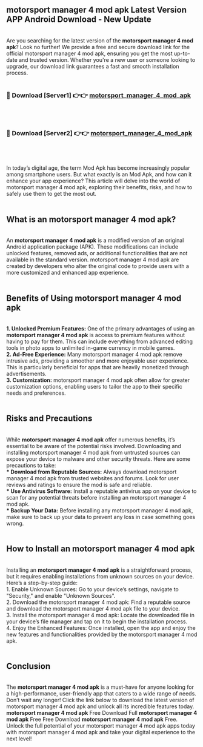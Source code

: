 ## motorsport manager 4 mod apk Latest Version APP Android Download - New Update
<br>
Are you searching for the latest version of the <strong>motorsport manager 4 mod apk</strong>? Look no further! We provide a free and secure download link for the official motorsport manager 4 mod apk, ensuring you get the most up-to-date and trusted version. Whether you're a new user or someone looking to upgrade, our download link guarantees a fast and smooth installation process.
<br>
<br>
<h3>🔴 Download [Server1] 👉👉 <a href="https://modyolo.store/motorsport+manager+4+mod+apk">motorsport_manager_4_mod_apk</a></h3><br>
<br>
<h3>🔴 Download [Server2] 👉👉 <a href="https://modyolo.store/motorsport+manager+4+mod+apk">motorsport_manager_4_mod_apk</a></h3><br>
<br>
<br>
In today’s digital age, the term Mod Apk has become increasingly popular among smartphone users. But what exactly is an Mod Apk, and how can it enhance your app experience? This article will delve into the world of motorsport manager 4 mod apk, exploring their benefits, risks, and how to safely use them to get the most out.
<br>
<br>
<h2>What is an motorsport manager 4 mod apk?</h2>
<br>
An <strong>motorsport manager 4 mod apk</strong> is a modified version of an original Android application package (APK). These modifications can include unlocked features, removed ads, or additional functionalities that are not available in the standard version. motorsport manager 4 mod apk are created by developers who alter the original code to provide users with a more customized and enhanced app experience.
<br>
<br>
<h2>Benefits of Using motorsport manager 4 mod apk</h2>
<br>
<strong> 1. Unlocked Premium Features:</strong> One of the primary advantages of using an <strong>motorsport manager 4 mod apk</strong> is access to premium features without having to pay for them. This can include everything from advanced editing tools in photo apps to unlimited in-game currency in mobile games.
<br>
<strong> 2. Ad-Free Experience:</strong> Many motorsport manager 4 mod apk remove intrusive ads, providing a smoother and more enjoyable user experience. This is particularly beneficial for apps that are heavily monetized through advertisements.
<br>
<strong> 3. Customization:</strong> motorsport manager 4 mod apk often allow for greater customization options, enabling users to tailor the app to their specific needs and preferences.
<br>
<br>
<h2>Risks and Precautions</h2>
<br>
While <strong>motorsport manager 4 mod apk</strong> offer numerous benefits, it’s essential to be aware of the potential risks involved. Downloading and installing motorsport manager 4 mod apk from untrusted sources can expose your device to malware and other security threats. Here are some precautions to take:
<br>
<strong> * Download from Reputable Sources:</strong> Always download motorsport manager 4 mod apk from trusted websites and forums. Look for user reviews and ratings to ensure the mod is safe and reliable.
<br>
<strong> * Use Antivirus Software:</strong> Install a reputable antivirus app on your device to scan for any potential threats before installing an motorsport manager 4 mod apk.
<br>
<strong> * Backup Your Data:</strong> Before installing any motorsport manager 4 mod apk, make sure to back up your data to prevent any loss in case something goes wrong.
<br>
<br>
<h2>How to Install an motorsport manager 4 mod apk</h2>
<br>
Installing an <strong>motorsport manager 4 mod apk</strong> is a straightforward process, but it requires enabling installations from unknown sources on your device. Here’s a step-by-step guide:
<br>
 1. Enable Unknown Sources: Go to your device’s settings, navigate to "Security," and enable "Unknown Sources".
<br>
 2. Download the motorsport manager 4 mod apk: Find a reputable source and download the motorsport manager 4 mod apk file to your device.
<br>
 3. Install the motorsport manager 4 mod apk: Locate the downloaded file in your device’s file manager and tap on it to begin the installation process.
<br>
 4. Enjoy the Enhanced Features: Once installed, open the app and enjoy the new features and functionalities provided by the motorsport manager 4 mod apk.
<br>
<br>
<h2><strong>Conclusion</strong></h2>
<br>
The <strong>motorsport manager 4 mod apk</strong> is a must-have for anyone looking for a high-performance, user-friendly app that caters to a wide range of needs. Don’t wait any longer! Click the link below to download the latest version of motorsport manager 4 mod apk and unlock all its incredible features today.
<br>
<strong>motorsport manager 4 mod apk</strong> Free Download Full <strong>motorsport manager 4 mod apk</strong> Free Free Download <strong>motorsport manager 4 mod apk</strong> Free.
<br>
Unlock the full potential of your motorsport manager 4 mod apk apps today with motorsport manager 4 mod apk and take your digital experience to the next level!